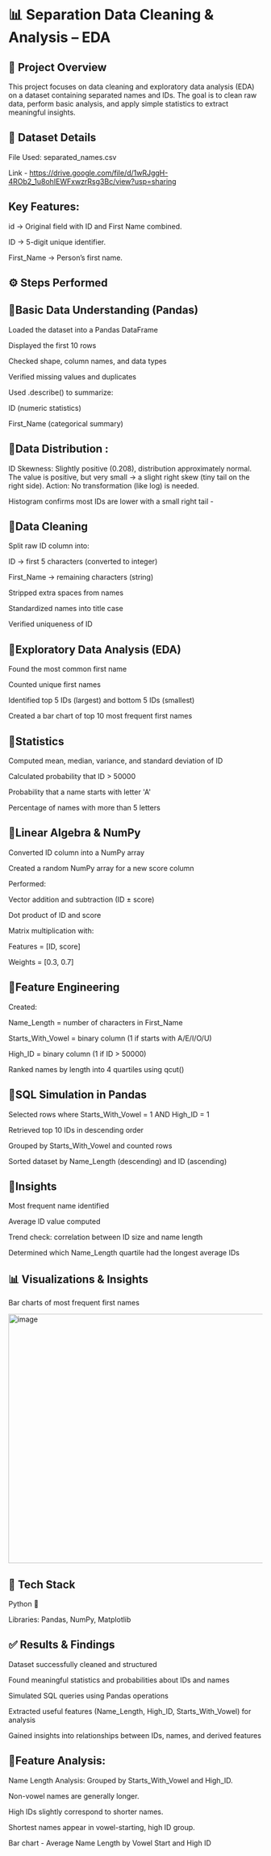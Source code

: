 # 📊 Separation Data Cleaning & Analysis – EDA

## 📌 Project Overview

This project focuses on data cleaning and exploratory data analysis (EDA) on a dataset containing separated names and IDs.
The goal is to clean raw data, perform basic analysis, and apply simple statistics to extract meaningful insights.

## 📂 Dataset Details

File Used: separated_names.csv 

Link - https://drive.google.com/file/d/1wRJggH-4ROb2_1u8ohIEWFxwzrRsg3Bc/view?usp=sharing

## Key Features:

id → Original field with ID and First Name combined.

ID → 5-digit unique identifier.

First_Name → Person’s first name.

## ⚙️ Steps Performed

## 🔹Basic Data Understanding (Pandas)

Loaded the dataset into a Pandas DataFrame

Displayed the first 10 rows

Checked shape, column names, and data types

Verified missing values and duplicates

Used .describe() to summarize:

ID (numeric statistics)

First_Name (categorical summary)

## 🔹Data Distribution :

ID Skewness: Slightly positive (0.208), distribution approximately normal. The value is positive, but very small → a slight right skew (tiny tail on the right side).
Action: No transformation (like log) is needed.

Histogram confirms most IDs are lower with a small right tail -

## 🔹Data Cleaning 

Split raw ID column into:

ID → first 5 characters (converted to integer)

First_Name → remaining characters (string)

Stripped extra spaces from names

Standardized names into title case

Verified uniqueness of ID

## 🔹Exploratory Data Analysis (EDA)

Found the most common first name

Counted unique first names

Identified top 5 IDs (largest) and bottom 5 IDs (smallest)

Created a bar chart of top 10 most frequent first names

## 🔹Statistics

Computed mean, median, variance, and standard deviation of ID

Calculated probability that ID > 50000

Probability that a name starts with letter 'A'

Percentage of names with more than 5 letters

## 🔹Linear Algebra & NumPy

Converted ID column into a NumPy array

Created a random NumPy array for a new score column

Performed:

Vector addition and subtraction (ID ± score)

Dot product of ID and score

Matrix multiplication with:

Features = [ID, score]

Weights = [0.3, 0.7]

## 🔹Feature Engineering

Created:

Name_Length = number of characters in First_Name

Starts_With_Vowel = binary column (1 if starts with A/E/I/O/U)

High_ID = binary column (1 if ID > 50000)

Ranked names by length into 4 quartiles using qcut()

## 🔹SQL Simulation in Pandas

Selected rows where Starts_With_Vowel = 1 AND High_ID = 1

Retrieved top 10 IDs in descending order

Grouped by Starts_With_Vowel and counted rows

Sorted dataset by Name_Length (descending) and ID (ascending)

## 🔹Insights

Most frequent name identified

Average ID value computed

Trend check: correlation between ID size and name length

Determined which Name_Length quartile had the longest average IDs

## 📊 Visualizations & Insights

Bar charts of most frequent first names

<img width="554" height="494" alt="image" src="https://github.com/user-attachments/assets/bf94762d-f487-4117-85b1-07ed2bfa0a48" />

## 📌 Tech Stack

Python 🐍

Libraries: Pandas, NumPy, Matplotlib

## ✅ Results & Findings

Dataset successfully cleaned and structured

Found meaningful statistics and probabilities about IDs and names

Simulated SQL queries using Pandas operations

Extracted useful features (Name_Length, High_ID, Starts_With_Vowel) for analysis

Gained insights into relationships between IDs, names, and derived features

## 🔹Feature Analysis:

Name Length Analysis: Grouped by Starts_With_Vowel and High_ID.

Non-vowel names are generally longer.

High IDs slightly correspond to shorter names.

Shortest names appear in vowel-starting, high ID group.

Bar chart - Average Name Length by Vowel Start and High ID




